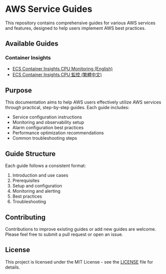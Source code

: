 # AWS Service Guides

This repository contains comprehensive guides for various AWS services and features, designed to help users implement AWS best practices.

## Available Guides

### Container Insights
- [ECS Container Insights CPU Monitoring (English)](./ECS_Container_Insights_CPU_Monitoring_Guide.md)
- [ECS Container Insights CPU 監控 (繁體中文)](./ECS_Container_Insights_CPU監控指南.md)

<!-- Add new guides below as they are created -->

## Purpose

This documentation aims to help AWS users effectively utilize AWS services through practical, step-by-step guides. Each guide includes:

- Service configuration instructions
- Monitoring and observability setup
- Alarm configuration best practices
- Performance optimization recommendations
- Common troubleshooting steps

## Guide Structure

Each guide follows a consistent format:
1. Introduction and use cases
2. Prerequisites
3. Setup and configuration
4. Monitoring and alerting
5. Best practices
6. Troubleshooting

## Contributing

Contributions to improve existing guides or add new guides are welcome. Please feel free to submit a pull request or open an issue.

## License

This project is licensed under the MIT License - see the [LICENSE](LICENSE) file for details.
